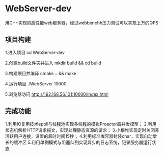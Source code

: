 # WebServer-dev

用C++实现的高性能web服务器，经过webbenchh压力测试可以实现上万的QPS

## 项目构建

1.进入项目
cd WebServer-dev

2.创建build文件夹并进入
mkdir build && cd build

3.构建项目并编译
cmake .. && make

4.运行项目
./WebServer 10000

5.浏览器访问
http://192.168.56.101:10000/index.html

## 完成功能

1.利用IO复用技术epoll与线程池实现多线程的模拟Proactor高并发模型；
2.利用状态机解析HTTP请求报文，实现处理静态资源的请求；
3.小根堆实现定时关闭非活跃用户连接，设置的超时时间15秒；
4.利用标准库容器封装char，实现自动增长的缓冲区
5.利用单例模式与阻塞队列实现异步的日志系统，记录服务器运行状态



